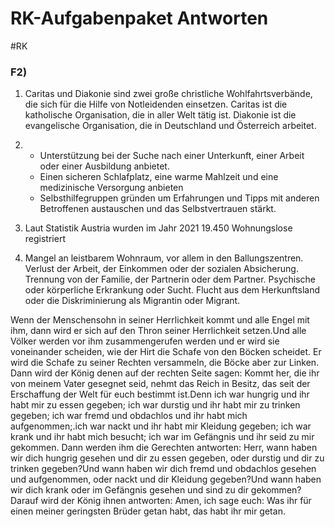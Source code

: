 # RK-Aufgabenpaket Antworten
#RK 

### F2)

1. Caritas und Diakonie sind zwei große christliche Wohlfahrtsverbände, die sich für die Hilfe von Notleidenden einsetzen. Caritas ist die katholische Organisation, die in aller Welt tätig ist. Diakonie ist die evangelische Organisation, die in Deutschland und Österreich arbeitet.
2. 
	- Unterstützung bei der Suche nach einer Unterkunft, einer Arbeit oder einer Ausbildung anbietet.
	- Einen sicheren Schlafplatz, eine warme Mahlzeit und eine medizinische Versorgung anbieten
	- Selbsthilfegruppen gründen um Erfahrungen und Tipps mit anderen Betroffenen austauschen und das Selbstvertrauen stärkt.

3. Laut Statistik Austria wurden im Jahr 2021 19.450 Wohnungslose registriert

4. 
	Mangel an leistbarem Wohnraum, vor allem in den Ballungszentren.
	Verlust der Arbeit, der Einkommen oder der sozialen Absicherung.
	Trennung von der Familie, der Partnerin oder dem Partner.
	Psychische oder körperliche Erkrankung oder Sucht.
	Flucht aus dem Herkunftsland oder die Diskriminierung als Migrantin oder Migrant.

Wenn der Menschensohn in seiner Herrlichkeit kommt und alle Engel mit ihm, dann wird er sich auf den Thron seiner Herrlichkeit setzen.Und alle Völker werden vor ihm zusammengerufen werden und er wird sie voneinander scheiden, wie der Hirt die Schafe von den Böcken scheidet.	Er wird die Schafe zu seiner Rechten versammeln, die Böcke aber zur Linken. Dann wird der König denen auf der rechten Seite sagen: Kommt her, die ihr von meinem Vater gesegnet seid, nehmt das Reich in Besitz, das seit der Erschaffung der Welt für euch bestimmt ist.Denn ich war hungrig und ihr habt mir zu essen gegeben; ich war durstig und ihr habt mir zu trinken gegeben; ich war fremd und obdachlos und ihr habt mich aufgenommen;.ich war nackt und ihr habt mir Kleidung gegeben; ich war krank und ihr habt mich besucht; ich war im Gefängnis und ihr seid zu mir gekommen.	Dann werden ihm die Gerechten antworten: Herr, wann haben wir dich hungrig gesehen und dir zu essen gegeben, oder durstig und dir zu trinken gegeben?Und wann haben wir dich fremd und obdachlos gesehen und aufgenommen, oder nackt und dir Kleidung gegeben?Und wann haben wir dich krank oder im Gefängnis gesehen und sind zu dir gekommen? Darauf wird der König ihnen antworten: Amen, ich sage euch: Was ihr für einen meiner geringsten Brüder getan habt, das habt ihr mir getan.